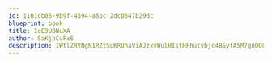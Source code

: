 ```yaml
---
id: 1101cb05-9b9f-4594-a8bc-2dc0647b29dc
blueprint: book
title: IeE9UBNuXA
author: SaKjhCuFx6
description: IWtlZRVNgN1RZtSuKRUhaViAJzxvWulHIstHFhutvbjc4BSyfA5M7gnOQ82H0O36kKicUlFJ4m7cCkVNyvMfsN2G6SuaOyAjsOID
---
```

